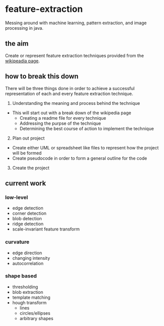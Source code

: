 # feature-extraction
Messing around with machine learning, pattern extraction, and image processing in java.

## the aim
Create or represent feature extraction techniques provided from the [wikipeadia page](https://en.wikipedia.org/wiki/Feature_extraction).

## how to break this down
There will be three things done in order to achieve a successful representation of each and every feature extraction technique.

1. Understanding the meaning and process behind the technique
  * This will start out with a break down of the wikipedia page
    * Creating a readme file for every technique
    * Addressing the purpse of the technique
    * Determining the best course of action to implement the technique
2. Plan out project
  * Create either UML or spreadsheet like files to represent how the project will be formed
  * Create pseudocode in order to form a general outline for the code
3. Create the project

## current work

### low-level
  * edge detection
  * corner detection
  * blob detection
  * ridge detection
  * scale-invariant feature transform
  
### curvature
  * edge direction
  * changing intensity
  * autocorrelation
  
### shape based
 * thresholding
 * blob extraction
 * template matching
 * hough transform
   * lines
   * circles/ellipses
   * arbitrary shapes
